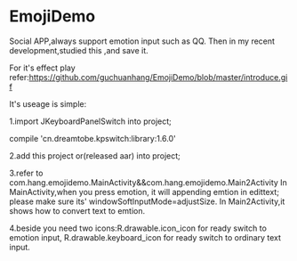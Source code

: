 # EmojiDemo
Social APP,always support emotion input such as QQ.
Then in my recent development,studied this ,and save it.

For it's effect play refer:https://github.com/guchuanhang/EmojiDemo/blob/master/introduce.gif

It's useage is simple:

1.import JKeyboardPanelSwitch into project;

  compile 'cn.dreamtobe.kpswitch:library:1.6.0'

2.add this project or(released aar) into project;

3.refer to com.hang.emojidemo.MainActivity&&com.hang.emojidemo.Main2Activity
In MainActivity,when you press emotion, it will appending emtion in edittext;
please make sure its' windowSoftInputMode=adjustSize.
In Main2Activity,it shows how to convert text to emtion.

4.beside you need two icons:R.drawable.icon_icon for ready switch to emotion input,
R.drawable.keyboard_icon for ready switch to ordinary text input.

